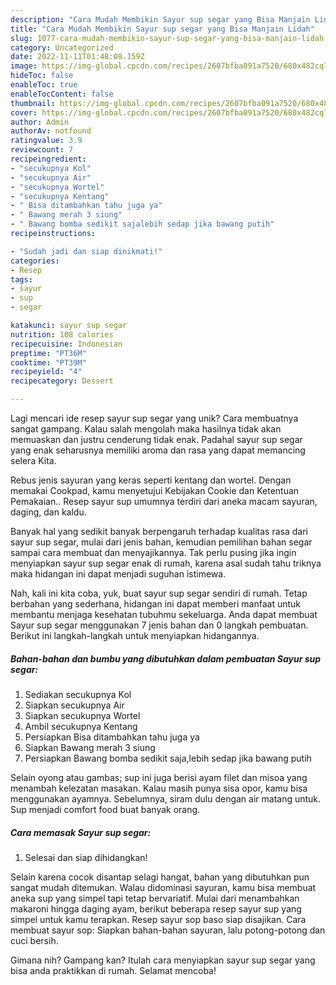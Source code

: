 ```yaml
---
description: "Cara Mudah Membikin Sayur sup segar yang Bisa Manjain Lidah"
title: "Cara Mudah Membikin Sayur sup segar yang Bisa Manjain Lidah"
slug: 1077-cara-mudah-membikin-sayur-sup-segar-yang-bisa-manjain-lidah
category: Uncategorized
date: 2022-11-11T01:48:08.159Z
image: https://img-global.cpcdn.com/recipes/2607bfba091a7520/680x482cq70/sayur-sup-segar-foto-resep-utama.jpg
hideToc: false
enableToc: true
enableTocContent: false
thumbnail: https://img-global.cpcdn.com/recipes/2607bfba091a7520/680x482cq70/sayur-sup-segar-foto-resep-utama.jpg
cover: https://img-global.cpcdn.com/recipes/2607bfba091a7520/680x482cq70/sayur-sup-segar-foto-resep-utama.jpg
author: Admin
authorAv: notfound
ratingvalue: 3.9
reviewcount: 7
recipeingredient:
- "secukupnya Kol"
- "secukupnya Air"
- "secukupnya Wortel"
- "secukupnya Kentang"
- " Bisa ditambahkan tahu juga ya"
- " Bawang merah 3 siung"
- " Bawang bomba sedikit sajalebih sedap jika bawang putih"
recipeinstructions:

- "Sudah jadi dan siap dinikmati!"
categories:
- Resep
tags:
- sayur
- sup
- segar

katakunci: sayur sup segar 
nutrition: 108 calories
recipecuisine: Indonesian
preptime: "PT36M"
cooktime: "PT39M"
recipeyield: "4"
recipecategory: Dessert

---
```





Lagi mencari ide resep sayur sup segar yang unik? Cara membuatnya sangat gampang. Kalau salah mengolah maka hasilnya tidak akan memuaskan dan justru cenderung tidak enak. Padahal sayur sup segar yang enak seharusnya memiliki aroma dan rasa yang dapat memancing selera Kita.





Rebus jenis sayuran yang keras seperti kentang dan wortel. Dengan memakai Cookpad, kamu menyetujui Kebijakan Cookie dan Ketentuan Pemakaian.. Resep sayur sup umumnya terdiri dari aneka macam sayuran, daging, dan kaldu.

Banyak hal yang sedikit banyak berpengaruh terhadap kualitas rasa dari sayur sup segar, mulai dari jenis bahan, kemudian pemilihan bahan segar sampai cara membuat dan menyajikannya. Tak perlu pusing jika ingin menyiapkan sayur sup segar enak di rumah, karena asal sudah tahu triknya maka hidangan ini dapat menjadi suguhan istimewa.






Nah, kali ini kita coba, yuk, buat sayur sup segar sendiri di rumah. Tetap berbahan yang sederhana, hidangan ini dapat memberi manfaat untuk membantu menjaga kesehatan tubuhmu sekeluarga. Anda dapat membuat Sayur sup segar menggunakan 7 jenis bahan dan 0 langkah pembuatan. Berikut ini langkah-langkah untuk menyiapkan hidangannya.

<!--inarticleads1-->

##### Bahan-bahan dan bumbu yang dibutuhkan dalam pembuatan Sayur sup segar:

1. Sediakan secukupnya Kol
1. Siapkan secukupnya Air
1. Siapkan secukupnya Wortel
1. Ambil secukupnya Kentang
1. Persiapkan  Bisa ditambahkan tahu juga ya
1. Siapkan  Bawang merah 3 siung
1. Persiapkan  Bawang bomba sedikit saja,lebih sedap jika bawang putih


Selain oyong atau gambas; sup ini juga berisi ayam filet dan misoa yang menambah kelezatan masakan. Kalau masih punya sisa opor, kamu bisa menggunakan ayamnya. Sebelumnya, siram dulu dengan air matang untuk. Sup menjadi comfort food buat banyak orang. 

<!--inarticleads2-->

##### Cara memasak Sayur sup segar:


1. Selesai dan siap dihidangkan!

Selain karena cocok disantap selagi hangat, bahan yang dibutuhkan pun sangat mudah ditemukan. Walau didominasi sayuran, kamu bisa membuat aneka sup yang simpel tapi tetap bervariatif. Mulai dari menambahkan makaroni hingga daging ayam, berikut beberapa resep sayur sup yang simpel untuk kamu terapkan. Resep sayur sop baso siap disajikan. Cara membuat sayur sop: Siapkan bahan-bahan sayuran, lalu potong-potong dan cuci bersih. 

Gimana nih? Gampang kan? Itulah cara menyiapkan sayur sup segar yang bisa anda praktikkan di rumah. Selamat mencoba!
